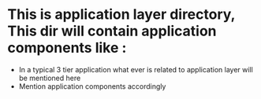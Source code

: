 # This is application layer directory, This dir will contain application components like :
- In a typical 3 tier application what ever is related to application layer will be mentioned here
- Mention application components accordingly

